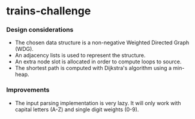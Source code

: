 # trains-challenge

### Design considerations
- The chosen data structure is a non-negative Weighted Directed Graph (WDG).
- An adjacency lists is used to represent the structure.
- An extra node slot is allocated in order to compute loops to source.
- The shortest path is computed with Dijkstra's algorithm using a min-heap.

### Improvements
- The input parsing implementation is very lazy. It will only work with capital letters (A-Z) and single digit weights (0-9).
